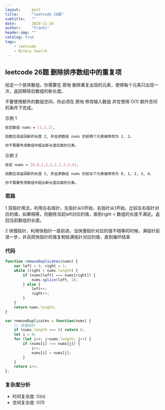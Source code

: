 ```yaml
---
layout:     post
title:      "leetcode 26题"
subtitle:   ""
date:       2020-11-24
author:     "franki"
header-img: ""
catalog: true
tags:
    - leetcode
    - Binary Search
---
```


## leetcode 26题 删除排序数组中的重复项

给定一个排序数组，你需要在 原地 删除重复出现的元素，使得每个元素只出现一次，返回移除后数组的新长度。

不要使用额外的数组空间，你必须在 原地 修改输入数组 并在使用 O(1) 额外空间的条件下完成。

示例 1

```bash
给定数组 nums = [1,1,2],

函数应该返回新的长度 2, 并且原数组 nums 的前两个元素被修改为 1, 2。

你不需要考虑数组中超出新长度后面的元素。
```

示例 2

```bash
给定 nums = [0,0,1,1,1,2,2,3,3,4],

函数应该返回新的长度 5, 并且原数组 nums 的前五个元素被修改为 0, 1, 2, 3, 4。

你不需要考虑数组中超出新长度后面的元素。
```

### 思路

1 双指针用法，利用左右指针，左指针从0开始，右指针从1开始，比较左右指针对应的值，如果相等，则删除当前left对应的值，直到right < 数组的长度不满足。返回当前数组的长度。

2 快慢指针，利用快指针一直前进，当快慢指针对应的值不相等的时候，满指针前进一步，并且把快指针的值复制给满指针对应的值，直到循环结束

### 代码

```js
function removeDuplicates(nums) {
    var left = 0, right = 1;
    while (right < nums.length) {
        if (nums[left] === nums[right]) {
            nums.splice(left, 1);
        } else {
            left++;
            right++;
        }
    }
    return nums.length;
}

var removeDuplicates = function(nums) {
    // 快慢指针
    if (nums.length === 0) return 0;
    let i = 0;
    for (let j=0; j<nums.length; j++) {
        if (nums[i] !== nums[j]) {
            i++;
            nums[i] = nums[j];
        }
    }
    return i+1;
};
```

### 复杂度分析

- 时间复杂度: O(n)
- 空间复杂度: O(1)
